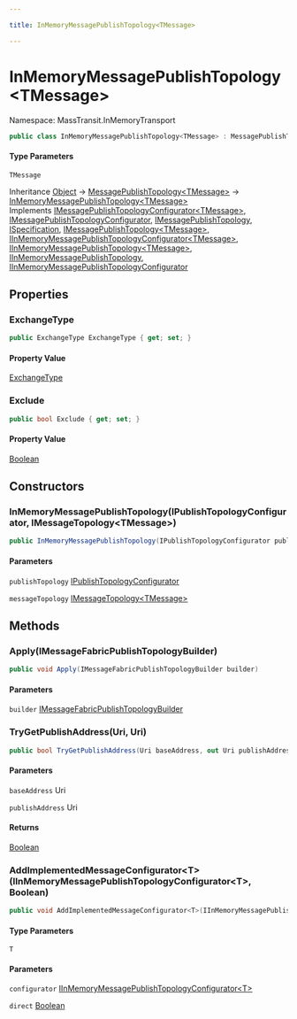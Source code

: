 ```yaml
---

title: InMemoryMessagePublishTopology<TMessage>

---
```


# InMemoryMessagePublishTopology\<TMessage\>

Namespace: MassTransit.InMemoryTransport

```csharp
public class InMemoryMessagePublishTopology<TMessage> : MessagePublishTopology<TMessage>, IMessagePublishTopologyConfigurator<TMessage>, IMessagePublishTopologyConfigurator, IMessagePublishTopology, ISpecification, IMessagePublishTopology<TMessage>, IInMemoryMessagePublishTopologyConfigurator<TMessage>, IInMemoryMessagePublishTopology<TMessage>, IInMemoryMessagePublishTopology, IInMemoryMessagePublishTopologyConfigurator
```

#### Type Parameters

`TMessage`<br/>

Inheritance [Object](https://learn.microsoft.com/en-us/dotnet/api/system.object) → [MessagePublishTopology\<TMessage\>](../../masstransit-abstractions/masstransit-topology/messagepublishtopology-1) → [InMemoryMessagePublishTopology\<TMessage\>](../masstransit-inmemorytransport/inmemorymessagepublishtopology-1)<br/>
Implements [IMessagePublishTopologyConfigurator\<TMessage\>](../../masstransit-abstractions/masstransit/imessagepublishtopologyconfigurator-1), [IMessagePublishTopologyConfigurator](../../masstransit-abstractions/masstransit/imessagepublishtopologyconfigurator), [IMessagePublishTopology](../../masstransit-abstractions/masstransit/imessagepublishtopology), [ISpecification](../../masstransit-abstractions/masstransit/ispecification), [IMessagePublishTopology\<TMessage\>](../../masstransit-abstractions/masstransit/imessagepublishtopology-1), [IInMemoryMessagePublishTopologyConfigurator\<TMessage\>](../masstransit/iinmemorymessagepublishtopologyconfigurator-1), [IInMemoryMessagePublishTopology\<TMessage\>](../masstransit/iinmemorymessagepublishtopology-1), [IInMemoryMessagePublishTopology](../masstransit/iinmemorymessagepublishtopology), [IInMemoryMessagePublishTopologyConfigurator](../masstransit/iinmemorymessagepublishtopologyconfigurator)

## Properties

### **ExchangeType**

```csharp
public ExchangeType ExchangeType { get; set; }
```

#### Property Value

[ExchangeType](../masstransit-transports-fabric/exchangetype)<br/>

### **Exclude**

```csharp
public bool Exclude { get; set; }
```

#### Property Value

[Boolean](https://learn.microsoft.com/en-us/dotnet/api/system.boolean)<br/>

## Constructors

### **InMemoryMessagePublishTopology(IPublishTopologyConfigurator, IMessageTopology\<TMessage\>)**

```csharp
public InMemoryMessagePublishTopology(IPublishTopologyConfigurator publishTopology, IMessageTopology<TMessage> messageTopology)
```

#### Parameters

`publishTopology` [IPublishTopologyConfigurator](../../masstransit-abstractions/masstransit/ipublishtopologyconfigurator)<br/>

`messageTopology` [IMessageTopology\<TMessage\>](../../masstransit-abstractions/masstransit/imessagetopology-1)<br/>

## Methods

### **Apply(IMessageFabricPublishTopologyBuilder)**

```csharp
public void Apply(IMessageFabricPublishTopologyBuilder builder)
```

#### Parameters

`builder` [IMessageFabricPublishTopologyBuilder](../masstransit-configuration/imessagefabricpublishtopologybuilder)<br/>

### **TryGetPublishAddress(Uri, Uri)**

```csharp
public bool TryGetPublishAddress(Uri baseAddress, out Uri publishAddress)
```

#### Parameters

`baseAddress` Uri<br/>

`publishAddress` Uri<br/>

#### Returns

[Boolean](https://learn.microsoft.com/en-us/dotnet/api/system.boolean)<br/>

### **AddImplementedMessageConfigurator\<T\>(IInMemoryMessagePublishTopologyConfigurator\<T\>, Boolean)**

```csharp
public void AddImplementedMessageConfigurator<T>(IInMemoryMessagePublishTopologyConfigurator<T> configurator, bool direct)
```

#### Type Parameters

`T`<br/>

#### Parameters

`configurator` [IInMemoryMessagePublishTopologyConfigurator\<T\>](../masstransit/iinmemorymessagepublishtopologyconfigurator-1)<br/>

`direct` [Boolean](https://learn.microsoft.com/en-us/dotnet/api/system.boolean)<br/>

